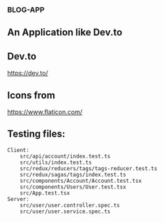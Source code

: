 ### BLOG-APP

## An Application like Dev.to

## Dev.to

https://dev.to/

## Icons from

https://www.flaticon.com/

## Testing files:
    Client:
        src/api/account/index.test.ts
        src/utils/index.test.ts
        src/redux/reducers/tags/tags-reducer.test.ts
        src/redux/sagas/tags/index.test.ts
        src/components/Account/Account.test.tsx
        src/components/Users/User.test.tsx
        src/App.test.tsx
    Server:
        src/user/user.controller.spec.ts
        src/user/user.service.spec.ts
